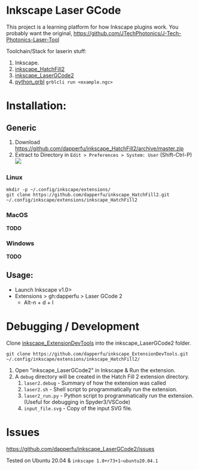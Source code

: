 # Inkscape Laser GCode
This project is a learning platform for how Inkscape plugins work. You probably want the original, https://github.com/JTechPhotonics/J-Tech-Photonics-Laser-Tool

Toolchain/Stack for laserin stuff:

1. Inkscape.
1. [inkscape_HatchFill2](https://github.com/dapperfu/inkscape_HatchFill2/)
1. [inkscape_LaserGCode2](https://github.com/dapperfu/inkscape_LaserGCode2)
1. [python_grbl](https://github.com/dapperfu/python_grbl)
    ```grblcli run <example.ngc>```


# Installation:

## Generic

1. Download https://github.com/dapperfu/inkscape_HatchFill2/archive/master.zip
2. Extract to Directory in ```Edit > Preferences > System: User``` (Shift-Ctrl-P)
  ![](.img/extension_dir.png)

### Linux

    mkdir -p ~/.config/inkscape/extensions/
    git clone https://github.com/dapperfu/inkscape_HatchFill2.git ~/.config/inkscape/extensions/inkscape_HatchFill2
    
### MacOS

**TODO**

### Windows

**TODO**

## Usage:

- Launch Inkscape v1.0>
- Extensions > gh:dapperfu > Laser GCode 2
   - Alt-n + d + l

# Debugging / Development

Clone [inkscape_ExtensionDevTools](https://github.com/dapperfu/inkscape_ExtensionDevTools/) into the inkscape_LaserGCode2 folder.

    git clone https://github.com/dapperfu/inkscape_ExtensionDevTools.git ~/.config/inkscape/extensions/inkscape_HatchFill2/

1. Open "inkscape_LaserGCode2" in Inkscape & Run the extension.
2. A ```debug``` directory will be created in the Hatch Fill 2 extension directory.
   1. ```laser2.debug``` - Summary of how the extension was called
   2. ```laser2.sh``` - Shell script to programmatically run the extension.
   3. ```laser2_run.py``` - Python script to programmatically run the extension.
     (Useful for debugging in Spyder3/VSCode)
   4. ```input_file.svg``` - Copy of the input SVG file.


# Issues 

https://github.com/dapperfu/inkscape_LaserGCode2/issues

Tested on Ubuntu 20.04 & ```inkscape 1.0+r73+1~ubuntu20.04.1```
